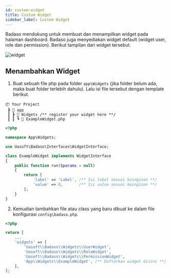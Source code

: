 ```yaml
---
id: custom-widget
title: Custom Widget
sidebar_label: Custom Widget
---
```


Badaso mendukung untuk membuat dan menampilkan widget pada halaman dashboard. Badaso juga menyediakan widget default (widget user, role dan permission). Berikut tampilan dari widget tersebut.

![widget](assets/widget.png)

## Menambahkan Widget

1. Buat sebuah file php pada folder `app\Widgets` (jika folder belum ada, maka buat folder terlebih dahulu). Lalu isi file tersebut dengan template berikut.

```
📦 Your Project
 ┣ 📂 app
 ┃ ┣ 📂 Widgets /** register your widget here **/
 ┃ ┃ ┗ 📜 ExampleWidget.php
```

<!--DOCUSAURUS_CODE_TABS-->
<!--PHP-->
```php
<?php

namespace App\Widgets;

use Uasoft\Badaso\Interfaces\WidgetInterface;

class ExampleWidget implements WidgetInterface
{
    public function run($params = null)
    {
        return [
            'label' => 'Label', /** Isi label sesuai keinginan **/
            'value' => 0,       /** Isi value sesuai keinginan **/
        ];
    }
}
```
<!--END_DOCUSAURUS_CODE_TABS-->

2. Kemudian tambahkan file atau class yang baru dibuat ke dalam file konfigurasi `config\badaso.php`.

<!--DOCUSAURUS_CODE_TABS-->
<!--PHP-->
```php
<?php

return [
    ...
    'widgets' => [
        'Uasoft\\Badaso\\Widgets\\UserWidget',
        'Uasoft\\Badaso\\Widgets\\RoleWidget',
        'Uasoft\\Badaso\\Widgets\\PermissionWidget',
        'App\\Widgets\\ExampleWidget', /** Daftarkan widget disini **/
    ],
];
```
<!--END_DOCUSAURUS_CODE_TABS-->